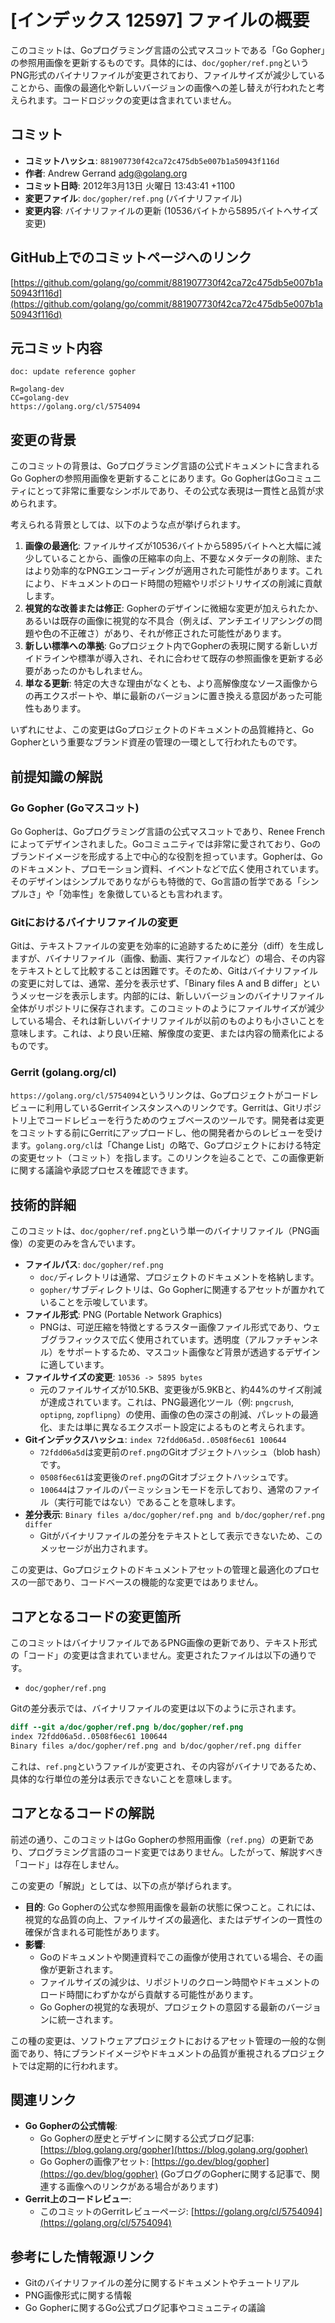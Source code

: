 # [インデックス 12597] ファイルの概要

このコミットは、Goプログラミング言語の公式マスコットである「Go Gopher」の参照用画像を更新するものです。具体的には、`doc/gopher/ref.png`というPNG形式のバイナリファイルが変更されており、ファイルサイズが減少していることから、画像の最適化や新しいバージョンの画像への差し替えが行われたと考えられます。コードロジックの変更は含まれていません。

## コミット

- **コミットハッシュ**: `881907730f42ca72c475db5e007b1a50943f116d`
- **作者**: Andrew Gerrand <adg@golang.org>
- **コミット日時**: 2012年3月13日 火曜日 13:43:41 +1100
- **変更ファイル**: `doc/gopher/ref.png` (バイナリファイル)
- **変更内容**: バイナリファイルの更新 (10536バイトから5895バイトへサイズ変更)

## GitHub上でのコミットページへのリンク

[https://github.com/golang/go/commit/881907730f42ca72c475db5e007b1a50943f116d](https://github.com/golang/go/commit/881907730f42ca72c475db5e007b1a50943f116d)

## 元コミット内容

```
doc: update reference gopher
    
R=golang-dev
CC=golang-dev
https://golang.org/cl/5754094
```

## 変更の背景

このコミットの背景は、Goプログラミング言語の公式ドキュメントに含まれるGo Gopherの参照用画像を更新することにあります。Go GopherはGoコミュニティにとって非常に重要なシンボルであり、その公式な表現は一貫性と品質が求められます。

考えられる背景としては、以下のような点が挙げられます。

1.  **画像の最適化**: ファイルサイズが10536バイトから5895バイトへと大幅に減少していることから、画像の圧縮率の向上、不要なメタデータの削除、またはより効率的なPNGエンコーディングが適用された可能性があります。これにより、ドキュメントのロード時間の短縮やリポジトリサイズの削減に貢献します。
2.  **視覚的な改善または修正**: Gopherのデザインに微細な変更が加えられたか、あるいは既存の画像に視覚的な不具合（例えば、アンチエイリアシングの問題や色の不正確さ）があり、それが修正された可能性があります。
3.  **新しい標準への準拠**: Goプロジェクト内でGopherの表現に関する新しいガイドラインや標準が導入され、それに合わせて既存の参照画像を更新する必要があったのかもしれません。
4.  **単なる更新**: 特定の大きな理由がなくとも、より高解像度なソース画像からの再エクスポートや、単に最新のバージョンに置き換える意図があった可能性もあります。

いずれにせよ、この変更はGoプロジェクトのドキュメントの品質維持と、Go Gopherという重要なブランド資産の管理の一環として行われたものです。

## 前提知識の解説

### Go Gopher (Goマスコット)

Go Gopherは、Goプログラミング言語の公式マスコットであり、Renee Frenchによってデザインされました。Goコミュニティでは非常に愛されており、Goのブランドイメージを形成する上で中心的な役割を担っています。Gopherは、Goのドキュメント、プロモーション資料、イベントなどで広く使用されています。そのデザインはシンプルでありながらも特徴的で、Go言語の哲学である「シンプルさ」や「効率性」を象徴しているとも言われます。

### Gitにおけるバイナリファイルの変更

Gitは、テキストファイルの変更を効率的に追跡するために差分（diff）を生成しますが、バイナリファイル（画像、動画、実行ファイルなど）の場合、その内容をテキストとして比較することは困難です。そのため、Gitはバイナリファイルの変更に対しては、通常、差分を表示せず、「Binary files A and B differ」というメッセージを表示します。内部的には、新しいバージョンのバイナリファイル全体がリポジトリに保存されます。このコミットのようにファイルサイズが減少している場合、それは新しいバイナリファイルが以前のものよりも小さいことを意味します。これは、より良い圧縮、解像度の変更、または内容の簡素化によるものです。

### Gerrit (golang.org/cl)

`https://golang.org/cl/5754094`というリンクは、Goプロジェクトがコードレビューに利用しているGerritインスタンスへのリンクです。Gerritは、Gitリポジトリ上でコードレビューを行うためのウェブベースのツールです。開発者は変更をコミットする前にGerritにアップロードし、他の開発者からのレビューを受けます。`golang.org/cl`は「Change List」の略で、Goプロジェクトにおける特定の変更セット（コミット）を指します。このリンクを辿ることで、この画像更新に関する議論や承認プロセスを確認できます。

## 技術的詳細

このコミットは、`doc/gopher/ref.png`という単一のバイナリファイル（PNG画像）の変更のみを含んでいます。

-   **ファイルパス**: `doc/gopher/ref.png`
    -   `doc/`ディレクトリは通常、プロジェクトのドキュメントを格納します。
    -   `gopher/`サブディレクトリは、Go Gopherに関連するアセットが置かれていることを示唆しています。
-   **ファイル形式**: PNG (Portable Network Graphics)
    -   PNGは、可逆圧縮を特徴とするラスター画像ファイル形式であり、ウェブグラフィックスで広く使用されています。透明度（アルファチャンネル）をサポートするため、マスコット画像など背景が透過するデザインに適しています。
-   **ファイルサイズの変更**: `10536 -> 5895 bytes`
    -   元のファイルサイズが10.5KB、変更後が5.9KBと、約44%のサイズ削減が達成されています。これは、PNG最適化ツール（例: `pngcrush`, `optipng`, `zopflipng`）の使用、画像の色の深さの削減、パレットの最適化、または単に異なるエクスポート設定によるものと考えられます。
-   **Gitインデックスハッシュ**: `index 72fdd06a5d..0508f6ec61 100644`
    -   `72fdd06a5d`は変更前の`ref.png`のGitオブジェクトハッシュ（blob hash）です。
    -   `0508f6ec61`は変更後の`ref.png`のGitオブジェクトハッシュです。
    -   `100644`はファイルのパーミッションモードを示しており、通常のファイル（実行可能ではない）であることを意味します。
-   **差分表示**: `Binary files a/doc/gopher/ref.png and b/doc/gopher/ref.png differ`
    -   Gitがバイナリファイルの差分をテキストとして表示できないため、このメッセージが出力されます。

この変更は、Goプロジェクトのドキュメントアセットの管理と最適化のプロセスの一部であり、コードベースの機能的な変更ではありません。

## コアとなるコードの変更箇所

このコミットはバイナリファイルであるPNG画像の更新であり、テキスト形式の「コード」の変更は含まれていません。変更されたファイルは以下の通りです。

-   `doc/gopher/ref.png`

Gitの差分表示では、バイナリファイルの変更は以下のように示されます。

```diff
diff --git a/doc/gopher/ref.png b/doc/gopher/ref.png
index 72fdd06a5d..0508f6ec61 100644
Binary files a/doc/gopher/ref.png and b/doc/gopher/ref.png differ
```

これは、`ref.png`というファイルが変更され、その内容がバイナリであるため、具体的な行単位の差分は表示できないことを意味します。

## コアとなるコードの解説

前述の通り、このコミットはGo Gopherの参照用画像（`ref.png`）の更新であり、プログラミング言語のコード変更ではありません。したがって、解説すべき「コード」は存在しません。

この変更の「解説」としては、以下の点が挙げられます。

-   **目的**: Go Gopherの公式な参照用画像を最新の状態に保つこと。これには、視覚的な品質の向上、ファイルサイズの最適化、またはデザインの一貫性の確保が含まれる可能性があります。
-   **影響**:
    -   Goのドキュメントや関連資料でこの画像が使用されている場合、その画像が更新されます。
    -   ファイルサイズの減少は、リポジトリのクローン時間やドキュメントのロード時間にわずかながら貢献する可能性があります。
    -   Go Gopherの視覚的な表現が、プロジェクトの意図する最新のバージョンに統一されます。

この種の変更は、ソフトウェアプロジェクトにおけるアセット管理の一般的な側面であり、特にブランドイメージやドキュメントの品質が重視されるプロジェクトでは定期的に行われます。

## 関連リンク

-   **Go Gopherの公式情報**:
    -   Go Gopherの歴史とデザインに関する公式ブログ記事: [https://blog.golang.org/gopher](https://blog.golang.org/gopher)
    -   Go Gopherの画像アセット: [https://go.dev/blog/gopher](https://go.dev/blog/gopher) (GoブログのGopherに関する記事で、関連する画像へのリンクがある場合があります)
-   **Gerrit上のコードレビュー**:
    -   このコミットのGerritレビューページ: [https://golang.org/cl/5754094](https://golang.org/cl/5754094)

## 参考にした情報源リンク

-   Gitのバイナリファイルの差分に関するドキュメントやチュートリアル
-   PNG画像形式に関する情報
-   Go Gopherに関するGo公式ブログ記事やコミュニティの議論

